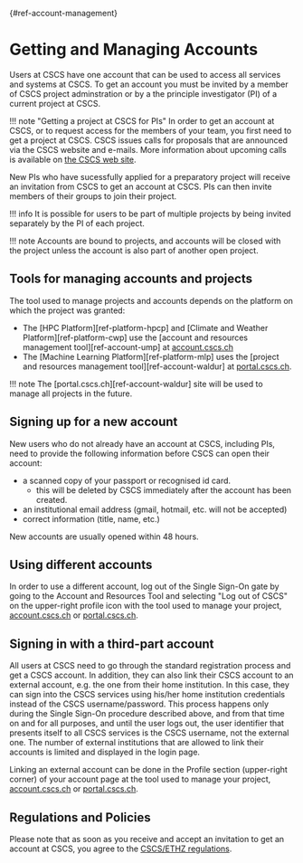 [](){#ref-account-management}
# Getting and Managing Accounts

Users at CSCS have one account that can be used to access all services and systems at CSCS.
To get an account you must be invited by a member of CSCS project adminstration or by a the principle investigator (PI) of a current project at CSCS.

!!! note "Getting a project at CSCS for PIs"
    In order to get an account at CSCS, or to request access for the members of your team, you first need to get a project at CSCS.
    CSCS issues calls for proposals that are announced via the CSCS website and e-mails.
    More information about upcoming calls is available on [the CSCS web site](https://www.cscs.ch/user-lab/allocation-schemes).

New PIs who have sucessfully applied for a preparatory project will receive an invitation from CSCS to get an account at CSCS.
PIs can then invite members of their groups to join their project.

!!! info
    It is possible for users to be part of multiple projects by being invited separately by the PI of each project.

!!! note
    Accounts are bound to projects, and accounts will be closed with the project unless the account is also part of another open project.

## Tools for managing accounts and projects

The tool used to manage projects and accounts depends on the platform on which the project was granted:

* The [HPC Platform][ref-platform-hpcp] and [Climate and Weather Platform][ref-platform-cwp] use the [account and resources management tool][ref-account-ump] at [account.cscs.ch](https://account.cscs.ch)
* The [Machine Learning Platform][ref-platform-mlp] uses the [project and resources management tool][ref-account-waldur] at [portal.cscs.ch](https://portal.cscs.ch).

!!! note
    The [portal.cscs.ch][ref-account-waldur] site will be used to manage all projects in the future.

## Signing up for a new account

New users who do not already have an account at CSCS, including PIs, need to provide the following information before CSCS can open their account:

* a scanned copy of your passport or recognised id card.
    * this will be deleted by CSCS immediately after the account has been created.
* an institutional email address (gmail, hotmail, etc. will not be accepted)
* correct information (title, name, etc.)

New accounts are usually opened within 48 hours.

## Using different accounts

In order to use a different account, log out of the Single Sign-On gate by going to the Account and Resources Tool and selecting "Log out of CSCS" on the upper-right profile icon with the tool used to manage your project, [account.cscs.ch](https://portal.cscs.ch) or [portal.cscs.ch](https://portal.cscs.ch).

## Signing in with a third-part account

All users at CSCS need to go through the standard registration process and get a CSCS account. In addition, they can also link their CSCS account to an external account, e.g. the one from their home institution.
In this case, they can sign into the CSCS services using his/her home institution credentials instead of the CSCS username/password.
This process happens only during the Single Sign-On procedure described above, and from that time on and for all purposes, and until the user logs out, the user identifier that presents itself to all CSCS services is the CSCS username, not the external one.
The number of external institutions that are allowed to link their accounts is limited and displayed in the login page.

Linking an external account can be done in the Profile section (upper-right corner) of your account page at the tool used to manage your project, [account.cscs.ch](https://portal.cscs.ch) or [portal.cscs.ch](https://portal.cscs.ch).


## Regulations and Policies

Please note that as soon as you receive and accept an invitation to get an account at CSCS, you agree to the [CSCS/ETHZ regulations](https://rechtssammlung.sp.ethz.ch/Dokumente/203.21en.pdf).

